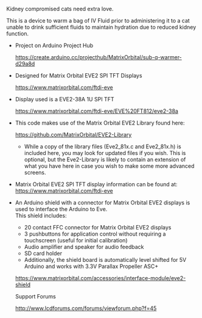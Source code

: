 Kidney compromised cats need extra love.  

This is a device to warm a bag of IV Fluid prior to administering it to a cat unable to drink sufficient 
fluids to maintain hydration due to reduced kidney function.

- Project on Arduino Project Hub

  https://create.arduino.cc/projecthub/MatrixOrbital/sub-q-warmer-d29a8d

- Designed for Matrix Orbital EVE2 SPI TFT Displays

  https://www.matrixorbital.com/ftdi-eve

- Display used is a EVE2-38A 1U SPI TFT

  https://www.matrixorbital.com/ftdi-eve/EVE%20FT812/eve2-38a

- This code makes use of the Matrix Orbital EVE2 Library found here: 

  https://github.com/MatrixOrbital/EVE2-Library

  - While a copy of the library files (Eve2_81x.c and Eve2_81x.h) is included here, you may look for updated
    files if you wish.  This is optional, but the Eve2-Library is likely to contain an extension of what you
    have here in case you wish to make some more advanced screens.

- Matrix Orbital EVE2 SPI TFT display information can be found at: https://www.matrixorbital.com/ftdi-eve

- An Arduino shield with a connector for Matrix Orbital EVE2 displays is used to interface the Arduino to Eve.  
  This shield includes:
  - 20 contact FFC connector for Matrix Orbital EVE2 displays
  - 3 pushbuttons for application control without requiring a touchscreen (useful for initial calibration)
  - Audio amplifier and speaker for audio feedback
  - SD card holder
  - Additionally, the shield board is automatically level shifted for 5V Arduino and works with 3.3V Parallax Propeller ASC+ 
  
  https://www.matrixorbital.com/accessories/interface-module/eve2-shield
  
  Support Forums
  
  http://www.lcdforums.com/forums/viewforum.php?f=45
